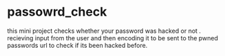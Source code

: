 # passowrd_check
this mini project checks whether your password was hacked or not .
recieving input from the user and then encoding it to be sent to the pwned passwords url to check if its been hacked before.
